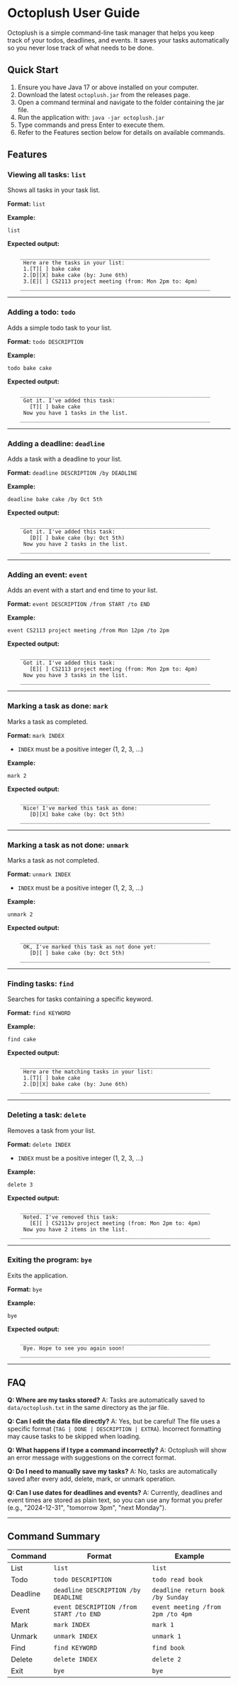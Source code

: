 # Octoplush User Guide

Octoplush is a simple command-line task manager that helps you keep track of your todos, deadlines, and events. It saves your tasks automatically so you never lose track of what needs to be done.

## Quick Start

1. Ensure you have Java 17 or above installed on your computer.
2. Download the latest `octoplush.jar` from the releases page.
3. Open a command terminal and navigate to the folder containing the jar file.
4. Run the application with: `java -jar octoplush.jar`
5. Type commands and press Enter to execute them.
6. Refer to the Features section below for details on available commands.

## Features

### Viewing all tasks: `list`

Shows all tasks in your task list.

**Format:** `list`

**Example:**
```
list
```

**Expected output:**
```
    ____________________________________________________________
     Here are the tasks in your list:
     1.[T][ ] bake cake
     2.[D][X] bake cake (by: June 6th)
     3.[E][ ] CS2113 project meeting (from: Mon 2pm to: 4pm)
    ____________________________________________________________
```

---

### Adding a todo: `todo`

Adds a simple todo task to your list.

**Format:** `todo DESCRIPTION`

**Example:**
```
todo bake cake
```

**Expected output:**
```
    ____________________________________________________________
     Got it. I've added this task:
       [T][ ] bake cake
     Now you have 1 tasks in the list.
    ____________________________________________________________
```

---

### Adding a deadline: `deadline`

Adds a task with a deadline to your list.

**Format:** `deadline DESCRIPTION /by DEADLINE`

**Example:**
```
deadline bake cake /by Oct 5th
```

**Expected output:**
```
    ____________________________________________________________
     Got it. I've added this task:
       [D][ ] bake cake (by: Oct 5th)
     Now you have 2 tasks in the list.
    ____________________________________________________________
```

---

### Adding an event: `event`

Adds an event with a start and end time to your list.

**Format:** `event DESCRIPTION /from START /to END`

**Example:**
```
event CS2113 project meeting /from Mon 12pm /to 2pm
```

**Expected output:**
```
    ____________________________________________________________
     Got it. I've added this task:
       [E][ ] CS2113 project meeting (from: Mon 2pm to: 4pm)
     Now you have 3 tasks in the list.
    ____________________________________________________________
```

---

### Marking a task as done: `mark`

Marks a task as completed.

**Format:** `mark INDEX`

- `INDEX` must be a positive integer (1, 2, 3, ...)

**Example:**
```
mark 2
```

**Expected output:**
```
    ____________________________________________________________
     Nice! I've marked this task as done:
       [D][X] bake cake (by: Oct 5th)
    ____________________________________________________________
```

---

### Marking a task as not done: `unmark`

Marks a task as not completed.

**Format:** `unmark INDEX`

- `INDEX` must be a positive integer (1, 2, 3, ...)

**Example:**
```
unmark 2
```

**Expected output:**
```
    ____________________________________________________________
     OK, I've marked this task as not done yet:
       [D][ ] bake cake (by: Oct 5th)
    ____________________________________________________________
```

---

### Finding tasks: `find`

Searches for tasks containing a specific keyword.

**Format:** `find KEYWORD`

**Example:**
```
find cake
```

**Expected output:**
```
    ____________________________________________________________
     Here are the matching tasks in your list:
     1.[T][ ] bake cake
     2.[D][X] bake cake (by: June 6th)
    ____________________________________________________________
```

---

### Deleting a task: `delete`

Removes a task from your list.

**Format:** `delete INDEX`

- `INDEX` must be a positive integer (1, 2, 3, ...)

**Example:**
```
delete 3
```

**Expected output:**
```
    ____________________________________________________________
     Noted. I've removed this task:
       [E][ ] CS2113v project meeting (from: Mon 2pm to: 4pm)
     Now you have 2 items in the list.
    ____________________________________________________________
```

---

### Exiting the program: `bye`

Exits the application.

**Format:** `bye`

**Example:**
```
bye
```

**Expected output:**
```
    ____________________________________________________________
     Bye. Hope to see you again soon!
    ____________________________________________________________
```

---

## FAQ

**Q: Where are my tasks stored?**
A: Tasks are automatically saved to `data/octoplush.txt` in the same directory as the jar file.

**Q: Can I edit the data file directly?**
A: Yes, but be careful! The file uses a specific format (`TAG | DONE | DESCRIPTION | EXTRA`). Incorrect formatting may cause tasks to be skipped when loading.

**Q: What happens if I type a command incorrectly?**
A: Octoplush will show an error message with suggestions on the correct format.

**Q: Do I need to manually save my tasks?**
A: No, tasks are automatically saved after every add, delete, mark, or unmark operation.

**Q: Can I use dates for deadlines and events?**
A: Currently, deadlines and event times are stored as plain text, so you can use any format you prefer (e.g., "2024-12-31", "tomorrow 3pm", "next Monday").

---

## Command Summary

| Command | Format | Example |
|---------|--------|---------|
| List | `list` | `list` |
| Todo | `todo DESCRIPTION` | `todo read book` |
| Deadline | `deadline DESCRIPTION /by DEADLINE` | `deadline return book /by Sunday` |
| Event | `event DESCRIPTION /from START /to END` | `event meeting /from 2pm /to 4pm` |
| Mark | `mark INDEX` | `mark 1` |
| Unmark | `unmark INDEX` | `unmark 1` |
| Find | `find KEYWORD` | `find book` |
| Delete | `delete INDEX` | `delete 2` |
| Exit | `bye` | `bye` |